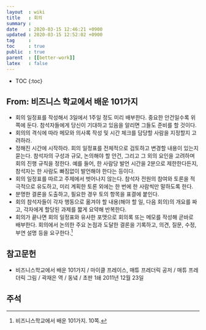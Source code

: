 ```yaml
---
layout  : wiki
title   : 회의
summary : 
date    : 2020-03-15 12:46:21 +0900
updated : 2020-03-15 12:52:02 +0900
tag     : 
toc     : true
public  : true
parent  : [[better-work]]
latex   : false
---
```

* TOC
{:toc}

## From: 비즈니스 학교에서 배운 101가지

>
- 회의 일정표를 작성해서 3일에서 1주일 정도 미리 배부한다. 중요한 안건일수록 위쪽에 둔다. 참석자들에게 당신이 기대하고 있음을 알리면 그들도 준비를 할 것이다.
- 회의의 격식에 따라 메모와 의사록 작성 및 시간 체크를 담당할 사람을 지정할지 고려하라.
- 정해진 시간에 시작하라. 회의 일정표를 전체적으로 검토하고 변경할 내용이 있는지 묻는다. 참석자의 구성과 규모, 논의해야 할 안건, 그리고 그 외의 요인을 고려하며 회의 진행 규칙을 정한다. 예를 들어, 한 사람당 발언 시간을 2분으로 제한한다든지, 참석자는 한 사람도 빠짐없이 발언해야 한다는 등이다.
- 회의 일정표를 따르고 주제에서 벗어나지 않는다. 참석자 전원의 참여와 토론을 적극적으로 유도하고, 미리 계획한 토론 외에는 한 번에 한 사람씩만 말하도록 한다.
- 분명한 결론을 도출하고, 필요한 경우 토의 항목을 표결에 붙인다.
- 회의 참석자들이 각자 행동으로 옮겨야 할 내용(해야 할 일, 다음 회의)의 개요를 짜고, 각자에게 할당된 과제를 짧게 요약해 반복한다.
- 회의가 끝나면 회의 일정표와 유사한 포맷으로 회의록 또는 메모를 작성해 곧바로 배부한다. 회의에서 논의한 주요 논점과 도달한 결론을 기록하고, 의견, 질문, 수정, 부연 설명 등을 요구한다.[^business-10]

## 참고문헌

- 비즈니스학교에서 배운 101가지 / 마이클 프레이스, 매튜 프레더릭 공저 / 매튜 프레더릭 그림 / 곽재은 역 / 동녘 / 초판 1쇄 2011년 12월 23일

## 주석

[^business-10]: 비즈니스학교에서 배운 101가지. 10쪽.
